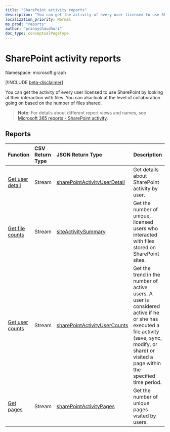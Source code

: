```yaml
---
title: "SharePoint activity reports"
description: "You can get the activity of every user licensed to use SharePoint by looking at their interaction with files. You can also look at the level of collaboration going on based on the number of files shared."
localization_priority: Normal
ms.prod: "reports"
author: "pranoychaudhuri"
doc_type: conceptualPageType
---
```


# SharePoint activity reports

Namespace: microsoft.graph

[!INCLUDE [beta-disclaimer](../../includes/beta-disclaimer.md)]

You can get the activity of every user licensed to use SharePoint by looking at their interaction with files. You can also look at the level of collaboration going on based on the number of files shared.

> **Note:** For details about different report views and names, see [Microsoft 365 reports - SharePoint activity](https://support.office.com/client/SharePoint-activity-a91c958f-1279-499d-9959-12f0de08dc8f).

## Reports

| Function                                 | CSV Return Type | JSON Return Type                         | Description                              |
| :--------------------------------------- | :-------------- | :--------------------------------------- | ---------------------------------------- |
| [Get user detail](../api/reportroot-getsharepointactivityuserdetail.md) | Stream          | [sharePointActivityUserDetail](../resources/sharepointactivityuserdetail.md) | Get details about SharePoint activity by user. |
| [Get file counts](../api/reportroot-getsharepointactivityfilecounts.md) | Stream          | [siteActivitySummary](../resources/siteactivitysummary.md) | Get the number of unique, licensed users who interacted with files stored on SharePoint sites. |
| [Get user counts](../api/reportroot-getsharepointactivityusercounts.md) | Stream          | [sharePointActivityUserCounts](../resources/sharepointactivityusercounts.md) | Get the trend in the number of active users. A user is considered active if he or she has executed a file activity (save, sync, modify, or share) or visited a page within the specified time period. |
| [Get pages](../api/reportroot-getsharepointactivitypages.md) | Stream          | [sharePointActivityPages](../resources/sharepointactivitypages.md) | Get the number of unique pages visited by users. |
